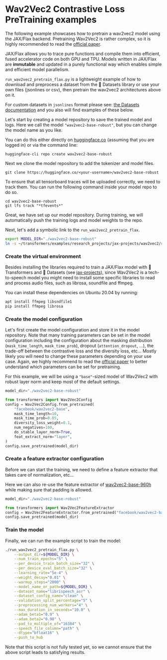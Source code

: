 # Wav2Vec2 Contrastive Loss PreTraining examples

The following example showcases how to pretrain a wav2vec2 model using the JAX/Flax backend.
Pretraining Wav2Vec2 is rather complex, so it is highly recommended to read the 
[official paper](https://arxiv.org/abs/2006.11477).

JAX/Flax allows you to trace pure functions and compile them into efficient, fused accelerator code on both GPU and TPU.
Models written in JAX/Flax are **immutable** and updated in a purely functional
way which enables simple and efficient model parallelism.

`run_wav2vec2_pretrain_flax.py` is a lightweight example of how to download and preprocess a dataset from the 🤗 Datasets library or use your own files (jsonlines or csv), then pretrain the wav2vec2 architectures above on it.

For custom datasets in `jsonlines` format please see: [the Datasets documentation](https://huggingface.co/docs/datasets/loading_datasets.html#json-files) and you also will find examples of these below.

Let's start by creating a model repository to save the trained model and logs.
Here we call the model `"wav2vec2-base-robust"`, but you can change the model name as you like.

You can do this either directly on [huggingface.co](https://huggingface.co/new) (assuming that
you are logged in) or via the command line:

```
huggingface-cli repo create wav2vec2-base-robust
```

Next we clone the model repository to add the tokenizer and model files.

```
git clone https://huggingface.co/<your-username>/wav2vec2-base-robust
```

To ensure that all tensorboard traces will be uploaded correctly, we need to 
track them. You can run the following command inside your model repo to do so.

```
cd wav2vec2-base-robust
git lfs track "*tfevents*"
```

Great, we have set up our model repository. During training, we will automatically
push the training logs and model weights to the repo.

Next, let's add a symbolic link to the `run_wav2vec2_pretrain_flax`.

```bash
export MODEL_DIR="./wav2vec2-base-robust"
ln -s ~/transformers/examples/research_projects/jax-projects/wav2vec2/run_wav2vec2_pretrain_flax.py ./
```

### Create the virtual environment

Besides installing the libraries required to train a JAX/Flax model with 🤗 Transformers and 🤗 Datasets (see [jax-projects](https://github.com/huggingface/transformers/tree/master/examples/research_projects/jax-projects#how-to-install-relevant-libraries)), since Wav2Vec2 is a tech-to-speech model you might need to install some specific libraries to read and process audio files, such as librosa, soundfile and ffmpeg.

You can install these dependencies on Ubuntu 20.04 by running:

```bash
apt install ffmpeg libsndfile1
pip install ffmpeg librosa
```

### Create the model configuration

Let's first create the model configuration and store it in the model repository. 
Note that many training parameters can be set in the model configuration including
the configuration about the masking distribution (`mask_time_length`, `mask_time_prob`), 
dropout (`attention_dropout`, ...), the trade-off between the contrastive loss and 
the diversity loss, etc...
Mostly likely you will need to change these parameters depending on your use case.
Again, we highly recommend to read the [official paper](https://arxiv.org/abs/2006.11477) 
to better understand which parameters can be set for pretraining.

For this example, we will be using a `"base"`-sized model of Wav2Vec2 with robust 
layer norm and keep most of the default settings.

```python
model_dir="./wav2vec2-base-robust"

from transformers import Wav2Vec2Config
config = Wav2Vec2Config.from_pretrained(
    "facebook/wav2vec2-base", 
    mask_time_length=10,
    mask_time_prob=0.05,
    diversity_loss_weight=0.1,
    num_negatives=100,
    do_stable_layer_norm=True,
    feat_extract_norm="layer",
)
config.save_pretrained(model_dir)
```

### Create a feature extractor configuration

Before we can start the training, we need to define 
a feature extractor that takes care of normalization, etc...

Here we can also re-use the feature extractor of [wav2vec2-base-960h](https://huggingface.co/facebook/wav2vec2-base) while making sure that padding is allowed.


```python
model_dir="./wav2vec2-base-robust"

from transformers import Wav2Vec2FeatureExtractor
config = Wav2Vec2FeatureExtractor.from_pretrained("facebook/wav2vec2-base", return_attention_mask=True)
config.save_pretrained(model_dir)
```

### Train the model
Finally, we can run the example script to train the model:

```bash
./run_wav2vec2_pretrain_flax.py \
    --output_dir=${MODEL_DIR} \
    --num_train_epochs="5" \
    --per_device_train_batch_size="32" \
    --per_device_eval_batch_size="32" \
    --learning_rate="5e-4" \
    --weight_decay="0.01" \
    --warmup_steps="2000" \
    --model_name_or_path=${MODEL_DIR} \
    --dataset_name="librispeech_asr" \
    --dataset_config_name="clean" \
    --validation_split_percentage="5" \
    --preprocessing_num_workers="4" \
    --max_duration_in_seconds="10.0" \
    --adam_beta1="0.9" \
    --adam_beta2="0.98" \
    --pad_to_multiple_of="16384" \
    --speech_file_column="path" \
    --dtype="bfloat16" \
    --push_to_hub
```

Note that this script is not fully tested yet, so we cannot ensure that 
the above script leads to satisfying results.
